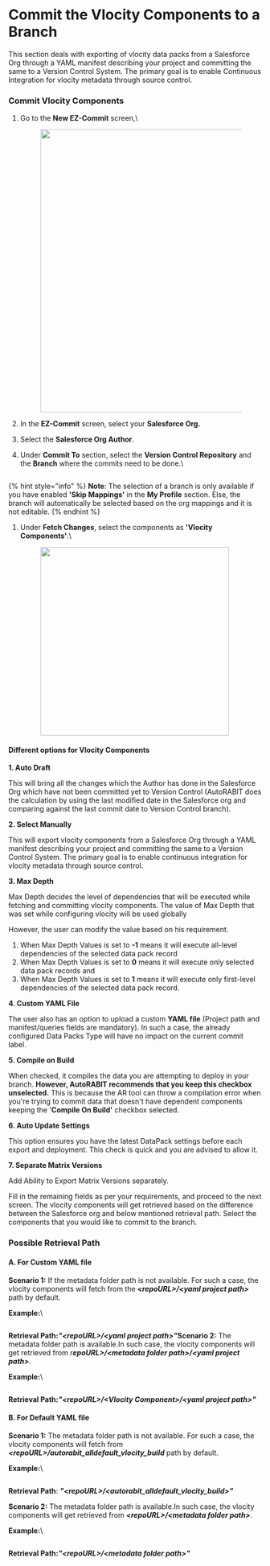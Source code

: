 # Commit the Vlocity Components to a Branch

This section deals with exporting of vlocity data packs from a Salesforce Org through a YAML manifest describing your project and committing the same to a Version Control System. The primary goal is to enable Continuous Integration for vlocity metadata through source control.

### Commit Vlocity Components <a href="#commit-vlocity-components" id="commit-vlocity-components"></a>

1.  Go to the **New EZ-Commit** screen,\


    <figure><img src="https://cdn.document360.io/8711f4e7-c040-4616-aac9-d947f87e4619/Images/Documentation/image-1664517191098.png" alt="" width="563"><figcaption></figcaption></figure>
2. In the **EZ-Commit** screen, select your **Salesforce Org.**
3. Select the **Salesforce Org Author**.
4.  Under **Commit To** section, select the **Version Control Repository** and the **Branch** where the commits need to be done.\


    <figure><img src="https://cdn.document360.io/8711f4e7-c040-4616-aac9-d947f87e4619/Images/Documentation/image-1664518357017.png" alt=""><figcaption></figcaption></figure>

{% hint style="info" %}
**Note**: The selection of a branch is only available if you have enabled **'Skip Mappings'** in the **My Profile** section.  Else, the branch will automatically be selected based on the org mappings and it is not editable.
{% endhint %}

1.  Under **Fetch Changes**, select the components as **'Vlocity Components'**.\


    <figure><img src="https://cdn.document360.io/8711f4e7-c040-4616-aac9-d947f87e4619/Images/Documentation/image-1664518748813.png" alt="" width="375"><figcaption></figcaption></figure>

#### Different options for Vlocity Components <a href="#different-options-for-vlocity-components" id="different-options-for-vlocity-components"></a>

**1. Auto Draft**

This will bring all the changes which the Author has done in the Salesforce Org which have not been committed yet to Version Control (AutoRABIT does the calculation by using the last modified date in the Salesforce org and comparing against the last commit date to Version Control branch).

**2. Select Manually**

This will export vlocity components from a Salesforce Org through a YAML manifest describing your project and committing the same to a Version Control System. The primary goal is to enable continuous integration for vlocity metadata through source control.

**3. Max Depth**

Max Depth decides the level of dependencies that will be executed while fetching and committing vlocity components. The value of Max Depth that was set while configuring vlocity will be used globally

However, the user can modify the value based on his requirement.

1. When Max Depth Values is set to **-1** means it will execute all-level dependencies of the selected data pack record
2. When Max Depth Values is set to **0** means it will execute only selected data pack records and
3. When Max Depth Values is set to **1** means it will execute only first-level dependencies of the selected data pack record.

**4. Custom YAML File**

The user also has an option to upload a custom **YAML file** (Project path and manifest/queries fields are mandatory). In such a case, the already configured Data Packs Type will have no impact on the current commit label.

**5. Compile on Build**

When checked, it compiles the data you are attempting to deploy in your branch. **However, AutoRABIT recommends that you keep this checkbox unselected.** This is because the AR tool can throw a compilation error when you're trying to commit data that doesn't have dependent components keeping the '**Compile On Build'** checkbox selected.

**6. Auto Update Settings**

This option ensures you have the latest DataPack settings before each export and deployment. This check is quick and you are advised to allow it.

**7. Separate Matrix Versions**

Add Ability to Export Matrix Versions separately.

Fill in the remaining fields as per your requirements, and proceed to the next screen. The vlocity components will get retrieved based on the difference between the Salesforce org and below mentioned retrieval path. Select the components that you would like to commit to the branch.

### Possible Retrieval Path <a href="#possible-retrieval-path" id="possible-retrieval-path"></a>

#### A. For Custom YAML file <a href="#a-for-custom-yaml-file" id="a-for-custom-yaml-file"></a>

**Scenario 1:** If the metadata folder path is not available. For such a case, the vlocity components will fetch from the _**\<repoURL>/\<yaml project path>**_ path by default.

**Example:**\


<figure><img src="https://cdn.document360.io/8711f4e7-c040-4616-aac9-d947f87e4619/Images/Documentation/drexCommittheVlocitycomponentsfromaSalesforceOrgtoaVersionControlBranchcustom42.png" alt=""><figcaption></figcaption></figure>

**Retrieval Path:**_**"\<repoURL>/\<yaml project path>"**_**Scenario 2:** The metadata folder path is available.In such case, the vlocity components will get retrieved from _r**epoURL>/\<metadata folder path>/\<yaml project path>**_.

**Example:**\


<figure><img src="https://cdn.document360.io/8711f4e7-c040-4616-aac9-d947f87e4619/Images/Documentation/drexCommittheVlocitycomponentsfromaSalesforceOrgtoaVersionControlBranchcustom52.png" alt=""><figcaption></figcaption></figure>

**Retrieval Path:**_**"\<repoURL>/\<Vlocity Component>/\<yaml project path>"**_

#### B. For Default YAML file <a href="#b-for-default-yaml-file" id="b-for-default-yaml-file"></a>

**Scenario 1:** The metadata folder path is not available. For such a case, the vlocity components will fetch from _**\<repoURL>/autorabit\_alldefault\_vlocity\_build**_ path by default.

**Example:**\


<figure><img src="https://cdn.document360.io/8711f4e7-c040-4616-aac9-d947f87e4619/Images/Documentation/drexCommittheVlocitycomponentsfromaSalesforceOrgtoaVersionControlBranchcustom43.png" alt=""><figcaption></figcaption></figure>

**Retrieval Path**: _**"\<repoURL>/\<autorabit\_alldefault\_vlocity\_build>"**_

**Scenario 2:** The metadata folder path is available.In such case, the vlocity components will get retrieved from _**\<repoURL>/\<metadata folder path>**_.

**Example:**\


<figure><img src="https://cdn.document360.io/8711f4e7-c040-4616-aac9-d947f87e4619/Images/Documentation/drexCommittheVlocitycomponentsfromaSalesforceOrgtoaVersionControlBranchcustom53.png" alt=""><figcaption></figcaption></figure>

**Retrieval Path:**_**"\<repoURL>/\<metadata folder path>"**_
